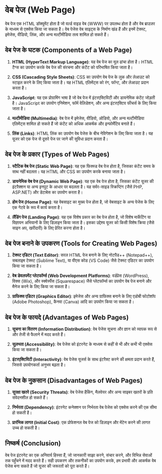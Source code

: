 # वेब पेज (Web Page)

वेब पेज एक HTML डॉक्यूमेंट होता है जो वर्ल्ड वाइड वेब (WWW) पर उपलब्ध होता है और वेब ब्राउज़र के माध्यम से एक्सेस किया जा सकता है। वेब पेजेस वेब साइट्स के निर्माण खंड हैं और इनमें टेक्स्ट, इमेजेस, वीडियो, लिंक, और अन्य मल्टीमीडिया तत्व शामिल हो सकते हैं।

## वेब पेज के घटक (Components of a Web Page)

1. **HTML (HyperText Markup Language)**: यह वेब पेज का मूल ढांचा होता है। HTML टैग्स का उपयोग करके वेब पेज की संरचना और कंटेंट को परिभाषित किया जाता है।
   
2. **CSS (Cascading Style Sheets)**: CSS का उपयोग वेब पेज के लुक और लेआउट को स्टाइल करने के लिए किया जाता है। यह HTML एलिमेंट्स को रंग, फॉन्ट, और लेआउट प्रदान करता है।
   
3. **JavaScript**: यह एक प्रोग्रामिंग भाषा है जो वेब पेज में इंटरएक्टिविटी और डायनेमिक कंटेंट जोड़ती है। JavaScript का उपयोग एनिमेशन, फॉर्म वेलिडेशन, और अन्य इंटरएक्टिव फीचर्स के लिए किया जाता है।
   
4. **मल्टीमीडिया (Multimedia)**: वेब पेज में इमेजेस, वीडियो, ऑडियो, और अन्य मल्टीमीडिया एलिमेंट्स शामिल हो सकते हैं जो कंटेंट को अधिक आकर्षक और इन्फोर्मेटिव बनाते हैं।
   
5. **लिंक (Links)**: HTML लिंक का उपयोग वेब पेजेस के बीच नेविगेशन के लिए किया जाता है। यह यूजर को एक पेज से दूसरे पेज पर जाने की सुविधा प्रदान करता है।

## वेब पेज के प्रकार (Types of Web Pages)

1. **स्टैटिक वेब पेज (Static Web Page)**: यह एक फिक्स्ड वेब पेज होता है, जिसका कंटेंट समय के साथ नहीं बदलता। यह HTML और CSS का उपयोग करके बनाया जाता है।
   
2. **डायनेमिक वेब पेज (Dynamic Web Page)**: यह एक वेब पेज होता है, जिसका कंटेंट यूजर की इंटरैक्शन या अन्य इनपुट के आधार पर बदलता है। यह सर्वर-साइड स्क्रिप्टिंग (जैसे PHP, ASP.NET) और डेटाबेस का उपयोग करता है।
   
3. **होम पेज (Home Page)**: यह वेबसाइट का मुख्य पेज होता है, जो वेबसाइट के अन्य पेजेस के लिए एक गेटवे के रूप में कार्य करता है।
   
4. **लैंडिंग पेज (Landing Page)**: यह एक विशेष प्रकार का वेब पेज होता है, जो विशेष मार्केटिंग या विज्ञापन अभियानों के लिए डिज़ाइन किया जाता है। इसका उद्देश्य यूजर को किसी विशेष क्रिया (जैसे साइन अप, खरीदारी) के लिए प्रेरित करना होता है।

## वेब पेज बनाने के उपकरण (Tools for Creating Web Pages)

1. **टेक्स्ट एडिटर (Text Editor)**: सरल HTML पेज बनाने के लिए नोटपैड++ (Notepad++), सबलाइम टेक्स्ट (Sublime Text), या वीएस कोड (VS Code) जैसे टेक्स्ट एडिटर का उपयोग किया जा सकता है।
   
2. **वेब डेवलपमेंट प्लेटफॉर्म्स (Web Development Platforms)**: वर्डप्रेस (WordPress), विक्स (Wix), और स्क्वेर्स्पेस (Squarespace) जैसे प्लेटफॉर्म्स का उपयोग वेब पेज बनाने और मैनेज करने के लिए किया जा सकता है।
   
3. **ग्राफिक्स एडिटर (Graphics Editor)**: इमेजेस और अन्य ग्राफिक्स बनाने के लिए एडोबी फोटोशॉप (Adobe Photoshop), कैनवा (Canva) आदि का उपयोग किया जा सकता है।

## वेब पेज के फायदे (Advantages of Web Pages)

1. **सूचना का वितरण (Information Distribution)**: वेब पेजेस सूचना और ज्ञान को व्यापक रूप से और तेजी से फैलाने में मदद करते हैं।
   
2. **सुलभता (Accessibility)**: वेब पेजेस को इंटरनेट के माध्यम से कहीं से भी और कभी भी एक्सेस किया जा सकता है।
   
3. **इंटरएक्टिविटी (Interactivity)**: वेब पेजेस यूजर्स के साथ इंटरैक्ट करने की क्षमता प्रदान करते हैं, जिससे उपयोगकर्ता अनुभव बढ़ता है।

## वेब पेज के नुकसान (Disadvantages of Web Pages)

1. **सुरक्षा खतरे (Security Threats)**: वेब पेजेस हैकिंग, मैलवेयर और अन्य साइबर खतरों के प्रति संवेदनशील हो सकते हैं।
   
2. **निर्भरता (Dependency)**: इंटरनेट कनेक्शन पर निर्भरता वेब पेजेस को एक्सेस करने की एक सीमा हो सकती है।
   
3. **प्रारंभिक लागत (Initial Cost)**: एक प्रोफेशनल वेब पेज को डिज़ाइन और मेंटेन करने की लागत उच्च हो सकती है।

## निष्कर्ष (Conclusion)

वेब पेज इंटरनेट का एक अनिवार्य हिस्सा हैं, जो जानकारी साझा करने, संचार करने, और विभिन्न सेवाओं तक पहुँचने में मदद करते हैं। सही उपकरण और तकनीकों का उपयोग करके, हम प्रभावी और आकर्षक वेब पेजेस बना सकते हैं जो यूजर की जरूरतों को पूरा करते हैं।
